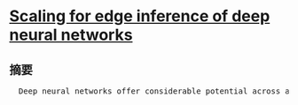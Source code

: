 # [Scaling for edge inference of deep neural networks](https://cadlab.cs.ucla.edu/beta/cadlab/sites/default/files/publications/Shi_et_al_Perspective_1524052852_1.pdf)
## 摘要
<pre>  Deep neural networks offer considerable potential across a range of applications, from advanced manufacturing to autonomous cars. A clear trend in deep neural networks is the exponential growth of network size and the associated increases in compu- tational complexity and memory consumption. However, the performance and energy efficiency of edge inference, in which the inference (the application of a trained network to new data) is performed locally on embedded platforms that have limited area and power budget, is bounded by technology scaling. Here we analyse recent data and show that there are increasing gaps between the computational complexity and energy efficiency required by data scientists and the hardware capacity made avail- able by hardware architects. We then discuss various architecture and algorithm innovations that could help to bridge the gaps.<br>



